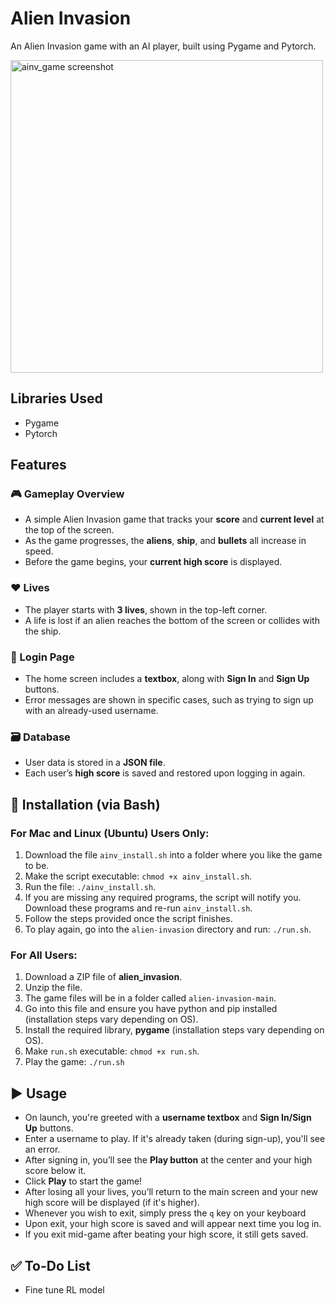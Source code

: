 # Alien Invasion  
An Alien Invasion game with an AI player, built using Pygame and Pytorch.

<img width="500" alt="ainv_game screenshot" src="https://github.com/user-attachments/assets/e6dc3ccb-0412-4370-b62f-1c79d885042c" />

## Libraries Used
- Pygame
- Pytorch

## Features

### 🎮 Gameplay Overview
- A simple Alien Invasion game that tracks your **score** and **current level** at the top of the screen.
- As the game progresses, the **aliens**, **ship**, and **bullets** all increase in speed.
- Before the game begins, your **current high score** is displayed.

### ❤️ Lives
- The player starts with **3 lives**, shown in the top-left corner.
- A life is lost if an alien reaches the bottom of the screen or collides with the ship.

### 🔐 Login Page
- The home screen includes a **textbox**, along with **Sign In** and **Sign Up** buttons.
- Error messages are shown in specific cases, such as trying to sign up with an already-used username.

### 🗃️ Database
- User data is stored in a **JSON file**.
- Each user’s **high score** is saved and restored upon logging in again.

## 🚀 Installation (via Bash)

### For Mac and Linux (Ubuntu) Users Only:
   1. Download the file `ainv_install.sh` into a folder where you like the game to be.
   2. Make the script executable: `chmod +x ainv_install.sh`.
   3. Run the file: `./ainv_install.sh`.
   4. If you are missing any required programs, the script will notify you. Download these programs and re-run `ainv_install.sh`.
   5. Follow the steps provided once the script finishes.
   6. To play again, go into the `alien-invasion` directory and run: `./run.sh`.

### For All Users:
   1. Download a ZIP file of **alien_invasion**.
   2. Unzip the file.
   3. The game files will be in a folder called `alien-invasion-main`.
   4. Go into this file and ensure you have python and pip installed (installation steps vary depending on OS).
   5. Install the required library, **pygame** (installation steps vary depending on OS).
   6. Make `run.sh` executable: `chmod +x run.sh`.
   7. Play the game: `./run.sh`
      

## ▶️ Usage

- On launch, you're greeted with a **username textbox** and **Sign In/Sign Up** buttons.
- Enter a username to play. If it's already taken (during sign-up), you'll see an error.
- After signing in, you’ll see the **Play button** at the center and your high score below it.
- Click **Play** to start the game!
- After losing all your lives, you’ll return to the main screen and your new high score will be displayed (if it's higher).
- Whenever you wish to exit, simply press the `q` key on your keyboard
- Upon exit, your high score is saved and will appear next time you log in.
- If you exit mid-game after beating your high score, it still gets saved.

## ✅ To-Do List

- Fine tune RL model
   
